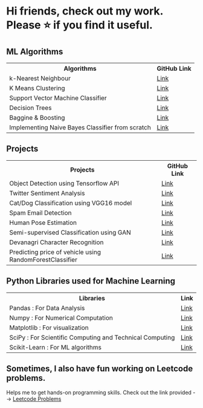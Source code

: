 # Hi friends, check out my work. Please ⭐ if you find it useful.


## ML Algorithms

<table>
<tr>
  <th> Algorithms </th>
  <th> GitHub Link </th>
</tr>
<tr>
  <td> k-Nearest Neighbour </td>
  <td> <a href="https://github.com/AayushSaxena08/kNN_Classifier"> Link </a> </td>
</tr>
<tr>
  <td> K Means Clustering </td>
  <td> <a href="https://github.com/AayushSaxena08/KMeans_Clustering_Implementation"> Link </a> </td>
</tr>
<tr>
  <td> Support Vector Machine Classifier </td>
  <td> <a href="https://github.com/AayushSaxena08/SVM_Classifier"> Link </a> </td>
</tr>
<tr>
  <td> Decision Trees </td>
  <td> <a href="https://github.com/AayushSaxena08/Decision_Tree_Implementation"> Link </a> </td>
</tr>
<tr>
  <td> Baggine & Boosting </td>
  <td> <a href="https://github.com/AayushSaxena08/Bagging_vs_Boosting"> Link </a> </td>
</tr>
<tr>
  <td> Implementing Naive Bayes Classifier from scratch </td>
  <td> <a href="https://github.com/AayushSaxena08/Naive_Bayes_Classifier"> Link </a> </td>
</tr>
</table>

## Projects 

<table>
<tr>
  <th> Projects </th>
  <th> GitHub Link </th>
</tr>
<tr>
  <td> Object Detection using Tensorflow API </td>
  <td> <a href="https://github.com/AayushSaxena08/Tensorflow-2-Object-Detection-API"> Link </a> </td>
</tr>
<tr>
  <td> Twitter Sentiment Analysis </td>
  <td> <a href="https://github.com/AayushSaxena08/Twitter_Sentiment_Analysis"> Link </a> </td>
</tr>
<tr>
  <td> Cat/Dog Classification using VGG16 model </td>
  <td> <a href="https://github.com/AayushSaxena08/Image_Classification_using_Transfer_Learning"> Link </a> </td>
</tr>
<tr>
  <td> Spam Email Detection </td>
  <td> <a href="https://github.com/AayushSaxena08/Spam_Email_Detection"> Link </a> </td>
</tr>
<tr>
  <td> Human Pose Estimation </td>
  <td> <a href="https://github.com/AayushSaxena08/Human_pose_estimation"> Link </a> </td>
</tr>
<tr>
  <td> Semi-supervised Classification using GAN </td>
  <td> <a href="https://github.com/AayushSaxena08/Semi_supervised_Learning_For_Malenoma_Detection"> Link </a> </td>
</tr>
<tr>
  <td> Devanagri Character Recognition </td>
  <td> <a href="https://github.com/AayushSaxena08/Devanagri_Character_Recognition"> Link </a> </td>
</tr>
<tr>
  <td> Predicting price of vehicle using RandomForestClassifier </td>
  <td> <a href="https://github.com/AayushSaxena08/Vehicle-Detection"> Link </a> </td>
</tr>
</table>

## Python Libraries used for Machine Learning

<table>
  <tr>
    <th> Libraries </th>
    <th> Link </th>
  </tr>
  <tr>
    <td> Pandas : For Data Analysis </td>
    <td> <a href="https://github.com/AayushSaxena08/Pandas_implementation_with_Python"> Link </a>
  </tr>
  <tr>
    <td> Numpy : For Numerical Computation </td>
    <td> <a href="https://github.com/AayushSaxena08/Numpy_Implementation_with_Python"> Link </a>
  </tr>
  <tr>
    <td> Matplotlib : For visualization </td>
    <td> <a href="https://github.com/AayushSaxena08/Matplotlib_tutorial_for_beginners"> Link </a>
  </tr>
  <tr>
    <td> SciPy : For Scientific Computing and Technical Computing </td>
    <td> <a href="https://github.com/AayushSaxena08/SciPy_Library_with_Python"> Link </a>
  </tr>
  <tr>
    <td> Scikit-Learn : For ML algorithms </td>
    <td> <a href="https://github.com/AayushSaxena08/Scikit_Learn_with_Python"> Link </a>
  </tr>
</table>

## Sometimes, I also have fun working on Leetcode problems.

Helps me to get hands-on programming skills. Check out the link provided --> <a href="https://github.com/AayushSaxena08/Leetcode_Practice"> Leetcode Problems </a>
